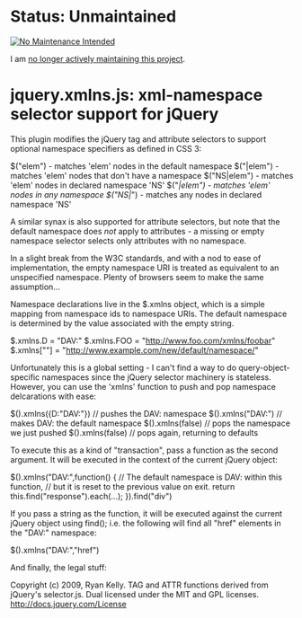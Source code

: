 
Status: Unmaintained
====================

[![No Maintenance Intended](http://unmaintained.tech/badge.svg)](http://unmaintained.tech/)

I am [no longer actively maintaining this project](https://rfk.id.au/blog/entry/archiving-open-source-projects/).


jquery.xmlns.js:  xml-namespace selector support for jQuery
===========================================================

This plugin modifies the jQuery tag and attribute selectors to
support optional namespace specifiers as defined in CSS 3:

  $("elem")      - matches 'elem' nodes in the default namespace
  $("|elem")     - matches 'elem' nodes that don't have a namespace
  $("NS|elem")   - matches 'elem' nodes in declared namespace 'NS'
  $("*|elem")    - matches 'elem' nodes in any namespace
  $("NS|*")      - matches any nodes in declared namespace 'NS'

A similar synax is also supported for attribute selectors, but note
that the default namespace does *not* apply to attributes - a missing
or empty namespace selector selects only attributes with no namespace.

In a slight break from the W3C standards, and with a nod to ease of
implementation, the empty namespace URI is treated as equivalent to
an unspecified namespace.  Plenty of browsers seem to make the same
 assumption...

Namespace declarations live in the $.xmlns object, which is a simple
mapping from namespace ids to namespace URIs.  The default namespace
is determined by the value associated with the empty string.

  $.xmlns.D = "DAV:"
  $.xmlns.FOO = "http://www.foo.com/xmlns/foobar"
  $.xmlns[""] = "http://www.example.com/new/default/namespace/"

Unfortunately this is a global setting - I can't find a way to do
query-object-specific namespaces since the jQuery selector machinery
is stateless.  However, you can use the 'xmlns' function to push and
pop namespace delcarations with ease:

  $().xmlns({D:"DAV:"})     // pushes the DAV: namespace
  $().xmlns("DAV:")         // makes DAV: the default namespace
  $().xmlns(false)          // pops the namespace we just pushed
  $().xmlns(false)          // pops again, returning to defaults

To execute this as a kind of "transaction", pass a function as the
second argument.  It will be executed in the context of the current
jQuery object:

  $().xmlns("DAV:",function() {
    //  The default namespace is DAV: within this function,
    //  but it is reset to the previous value on exit.
    return this.find("response").each(...);
  }).find("div")

If you pass a string as the function, it will be executed against the
current jQuery object using find(); i.e. the following will find all
"href" elements in the "DAV:" namespace:

  $().xmlns("DAV:","href")


And finally, the legal stuff:

  Copyright (c) 2009, Ryan Kelly.
  TAG and ATTR functions derived from jQuery's selector.js.
  Dual licensed under the MIT and GPL licenses.
  http://docs.jquery.com/License

